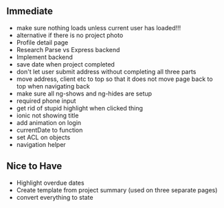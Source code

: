 ## Immediate

- make sure nothing loads unless current user has loaded!!!
- alternative if there is no project photo
- Profile detail page
- Research Parse vs Express backend
- Implement backend
- save date when project completed
- don't let user submit address without completing all three parts
- move address, client etc to top so that it does not move page back to top when navigating back
- make sure all ng-shows and ng-hides are setup
- required phone input
- get rid of stupid highlight when clicked thing
- ionic not showing title
- add animation on login
- currentDate to function
- set ACL on objects
- navigation helper

## Nice to Have

- Highlight overdue dates
- Create template from project summary (used on three separate pages)
- convert everything to state
